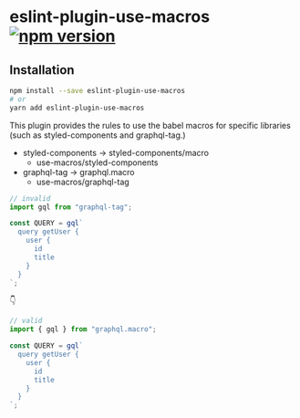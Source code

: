 # eslint-plugin-use-macros [![npm version](https://badge.fury.io/js/eslint-plugin-use-macros.svg)](https://badge.fury.io/js/eslint-plugin-use-macros)

## Installation

```sh
npm install --save eslint-plugin-use-macros
# or
yarn add eslint-plugin-use-macros
```

This plugin provides the rules to use the babel macros for specific libraries (such as styled-components and graphql-tag.)

- styled-components -> styled-components/macro
  - use-macros/styled-components
- graphql-tag -> graphql.macro
  - use-macros/graphql-tag

```ts
// invalid
import gql from "graphql-tag";

const QUERY = gql`
  query getUser {
    user {
      id
      title
    }
  }
`;
```

👇

```ts
// valid
import { gql } from "graphql.macro";

const QUERY = gql`
  query getUser {
    user {
      id
      title
    }
  }
`;
```
